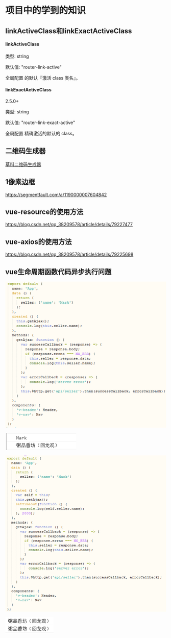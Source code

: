 # 项目中的学到的知识

## linkActiveClass和linkExactActiveClass

#### linkActiveClass

类型: string

默认值: "router-link-active"

全局配置 <router-link> 的默认『激活 class 类名』。

#### linkExactActiveClass

2.5.0+

类型: string

默认值: "router-link-exact-active"

全局配置 <router-link> 精确激活的默认的 class。

## 二维码生成器

[草料二维码生成器](https://cli.im/)

## 1像素边框

https://segmentfault.com/a/1190000007604842

## vue-resource的使用方法

https://blog.csdn.net/qq_38209578/article/details/79227477

## vue-axios的使用方法

https://blog.csdn.net/qq_38209578/article/details/79225698

## vue生命周期函数代码异步执行问题

![](https://raw.githubusercontent.com/AzkabanV/IMG-repository/master/img_11.png)

![](https://raw.githubusercontent.com/AzkabanV/IMG-repository/master/img_12.png)

![](https://raw.githubusercontent.com/AzkabanV/IMG-repository/master/img_13.png)

![](https://raw.githubusercontent.com/AzkabanV/IMG-repository/master/img_14.png)